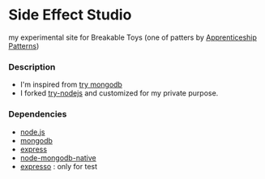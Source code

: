 Side Effect Studio
====================

my experimental site for Breakable Toys (one of patters by [Apprenticeship Patterns](http://apprenticeship-patterns.labs.oreilly.com/))

### Description
- I'm inspired from [try mongodb](http://try.mongodb.org/)
- I forked [try-nodejs](https://github.com/neerajdotname/try-nodejs) and customized for my private purpose.

### Dependencies
- [node.js](http://nodejs.org)
- [mongodb](http://www.mongodb.org/)
- [express](https://github.com/visionmedia/expresso)
- [node-mongodb-native](https://github.com/christkv/node-mongodb-native)
- [expresso](https://github.com/visionmedia/expresso) : only for test


